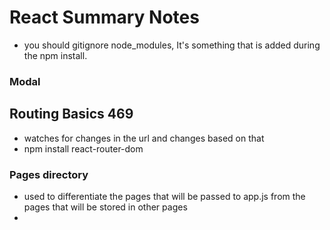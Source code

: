 # React Summary Notes

- you should gitignore node_modules, It's something that is added during the npm install. 

### Modal

## Routing Basics 469

- watches for changes in the url and changes based on that 
- npm install react-router-dom

### Pages directory 
- used to differentiate the pages that will be passed to app.js from the pages that will be stored in other pages 
- 